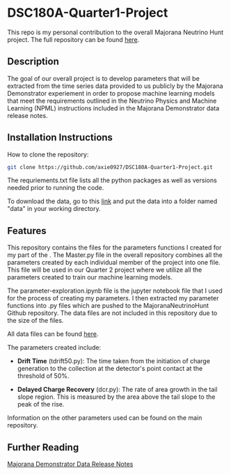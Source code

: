 # DSC180A-Quarter1-Project
This repo is my personal contribution to the overall Majorana Neutrino Hunt project. The full repository can be found [here](https://github.com/matthewsegovia/MajoranaNeutrinoHunt.git).

## Description
The goal of our overall project is to develop parameters that will be extracted from the time series data provided to us publicly by the Majorana Demonstrator experiement in order to propose machine learning models that meet the requirements outlined in the Neutrino Physics and Machine Learning (NPML) instructions included in the Majorana Demonstrator data release notes.

## Installation Instructions
How to clone the repository:
``` bash
git clone https://github.com/axie0927/DSC180A-Quarter1-Project.git
``` 

The requriements.txt file lists all the python packages as well as versions needed prior to running the code.

To download the data, go to this [link](https://zenodo.org/records/8257027) and put the data into a folder named "data" in your working directory.

## Features
This repository contains the files for the parameters functions I created for my part of the . The Master.py file in the overall repository combines all the parameters created by each individual member of the project into one file. This file will be used in our Quarter 2 project where we utilize all the parameters created to train our machine learning models.

The parameter-exploration.ipynb file is the jupyter notebook file that I used for the process of creating my parameters. I then extracted my parameter functions into .py files which are pushed to the MajoranaNeutrinoHunt Github repository. The data files are not included in this repository due to the size of the files. 

All data files can be found [here](https://zenodo.org/records/8257027).

The parameters created include:

- **Drift Time** (tdrift50.py): The time taken from the initiation of charge generation to the collection at the detector's point contact at the threshold of 50%.

- **Delayed Charge Recovery** (dcr.py): The rate of area growth in the tail slope region. This is measured by the area above the tail slope to the peak of the rise.

Information on the other parameters used can be found on the main repository.

## Further Reading
[Majorana Demonstrator Data Release Notes](https://arxiv.org/pdf/2308.10856)
